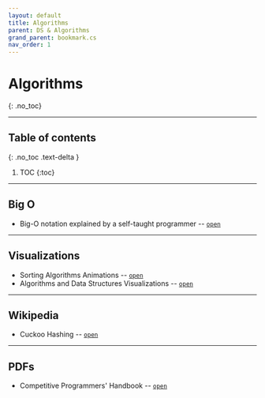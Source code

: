 ```yaml
---
layout: default
title: Algorithms
parent: DS & Algorithms
grand_parent: bookmark.cs
nav_order: 1
---
```


# Algorithms
{: .no_toc}

---

## Table of contents
{: .no_toc .text-delta }

1. TOC
{:toc}

---

## Big O

- Big-O notation explained by a self-taught programmer -- [`open`](https://justin.abrah.ms/computer-science/big-o-notation-explained.html)

---

## Visualizations

- Sorting Algorithms Animations -- [`open`](https://www.toptal.com/developers/sorting-algorithms)
- Algorithms and Data Structures Visualizations -- [`open`](https://visualgo.net/en)

---

## Wikipedia

- Cuckoo Hashing -- [`open`](https://en.wikipedia.org/wiki/Cuckoo_hashing)

---

## PDFs

- Competitive Programmers' Handbook -- [`open`](https://cses.fi/book/book.pdf)
